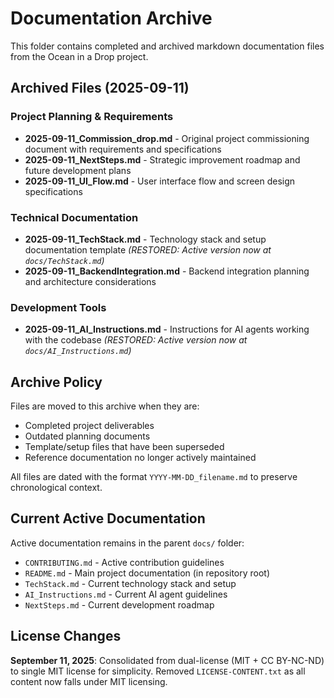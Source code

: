 # Documentation Archive

This folder contains completed and archived markdown documentation files from the Ocean in a Drop project.

## Archived Files (2025-09-11)

### Project Planning & Requirements
- **2025-09-11_Commission_drop.md** - Original project commissioning document with requirements and specifications
- **2025-09-11_NextSteps.md** - Strategic improvement roadmap and future development plans
- **2025-09-11_UI_Flow.md** - User interface flow and screen design specifications

### Technical Documentation
- **2025-09-11_TechStack.md** - Technology stack and setup documentation template *(RESTORED: Active version now at `docs/TechStack.md`)*
- **2025-09-11_BackendIntegration.md** - Backend integration planning and architecture considerations

### Development Tools
- **2025-09-11_AI_Instructions.md** - Instructions for AI agents working with the codebase *(RESTORED: Active version now at `docs/AI_Instructions.md`)*

## Archive Policy

Files are moved to this archive when they are:
- Completed project deliverables
- Outdated planning documents
- Template/setup files that have been superseded
- Reference documentation no longer actively maintained

All files are dated with the format `YYYY-MM-DD_filename.md` to preserve chronological context.

## Current Active Documentation

Active documentation remains in the parent `docs/` folder:
- `CONTRIBUTING.md` - Active contribution guidelines
- `README.md` - Main project documentation (in repository root)
- `TechStack.md` - Current technology stack and setup
- `AI_Instructions.md` - Current AI agent guidelines
- `NextSteps.md` - Current development roadmap

## License Changes

**September 11, 2025**: Consolidated from dual-license (MIT + CC BY-NC-ND) to single MIT license for simplicity. Removed `LICENSE-CONTENT.txt` as all content now falls under MIT licensing.